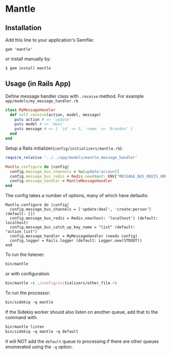 # Mantle

## Installation

Add this line to your application's Gemfile:

    gem 'mantle'

or install manually by:

    $ gem install mantle


## Usage (in Rails App)


Define message handler class with `.receive` method. For example `app/models/my_message_handler.rb`

```Ruby
class MyMessageHandler
  def self.receive(action, model, message)
    puts action # => 'update'
    puts model # => 'deal'
    puts message # => { 'id' => 5, 'name' => 'Brandon' }
  end
end
```

Setup a Rails initializer(`config/initializers/mantle.rb`):


```Ruby
require_relative '../../app/models/mantle_message_handler'

Mantle.configure do |config|
  config.message_bus_channels = %w[update:account]
  config.message_bus_redis = Redis.new(host: ENV["MESSAGE_BUS_REDIS_URL"] || 'localhost')
  config.message_handler = MantleMessageHandler
end
```

The config takes a number of options, many of which have defaults:

```
Mantle.configure do |config|
  config.message_bus_channels = ['update:deal', 'create:person'] (default: [])
  config.message_bus_redis = Redis.new(host: 'localhost') (default: localhost)
  config.message_bus_catch_up_key_name = "list" (default: "action_list")
  config.message_handler = MyMessageHandler (needs config)
  config.logger = Rails.logger (default: Logger.new(STDOUT))
end
```

To run the listener:

```Ruby
bin/mantle
```

or with configuration:

```Ruby
bin/mantle -c ./config/initializers/other_file.rb
```

To run the processor:

```ruby
bin/sidekiq -q mantle
```

If the Sidekiq worker should also listen on another queue, add that to the
command with:


```Ruby
bin/mantle listen
bin/sidekiq -q mantle -q default
```

It will NOT add the `default` queue to processing if there are other queues
enumerated using the `-q` option.
